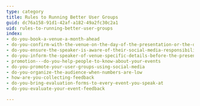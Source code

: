 ```yaml
---
type: category
title: Rules to Running Better User Groups
guid: dc76a158-91d1-42af-a182-49a2fc30c2a1
uid: rules-to-running-better-user-groups
index:
- do-you-book-a-venue-a-month-ahead
- do-you-confirm-with-the-venue-on-the-day-of-the-presentation-or-the-day-before-if-its-a-morning-presentation
- do-you-ensure-the-speaker-is-aware-of-their-social-media-responsibilities
- do-you-inform-the-speaker-of-venue-specific-details-before-the-presentation
- promotion---do-you-help-people-to-know-about-your-events
- do-you-promote-your-user-groups-using-social-media
- do-you-organize-the-audience-when-numbers-are-low
- how-are-you-collecting-feedback
- do-you-bring-evaluation-forms-to-every-event-you-speak-at
- do-you-evaluate-your-event-feedback

---
```

<p>​​<br></p>


